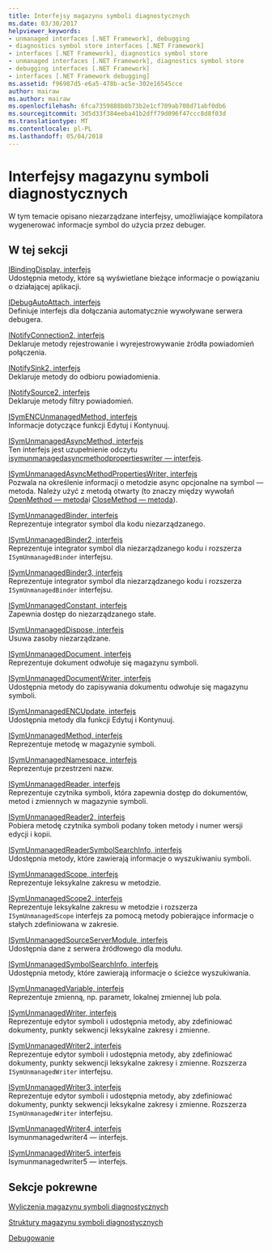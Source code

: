 ```yaml
---
title: Interfejsy magazynu symboli diagnostycznych
ms.date: 03/30/2017
helpviewer_keywords:
- unmanaged interfaces [.NET Framework], debugging
- diagnostics symbol store interfaces [.NET Framework]
- interfaces [.NET Framework], diagnostics symbol store
- unmanaged interfaces [.NET Framework], diagnostics symbol store
- debugging interfaces [.NET Framework]
- interfaces [.NET Framework debugging]
ms.assetid: f96987d5-e6a5-478b-ac5e-302e16545cce
author: mairaw
ms.author: mairaw
ms.openlocfilehash: 6fca7359888b8b73b2e1cf709ab708d71abf0db6
ms.sourcegitcommit: 3d5d33f384eeba41b2dff79d096f47ccc8d8f03d
ms.translationtype: MT
ms.contentlocale: pl-PL
ms.lasthandoff: 05/04/2018
---
```

# <a name="diagnostics-symbol-store-interfaces"></a>Interfejsy magazynu symboli diagnostycznych
W tym temacie opisano niezarządzane interfejsy, umożliwiające kompilatora wygenerować informacje symbol do użycia przez debuger.  
  
## <a name="in-this-section"></a>W tej sekcji  
 [IBindingDisplay, interfejs](../../../../docs/framework/unmanaged-api/diagnostics/ibindingdisplay-interface.md)  
 Udostępnia metody, które są wyświetlane bieżące informacje o powiązaniu o działającej aplikacji.  
  
 [IDebugAutoAttach, interfejs](../../../../docs/framework/unmanaged-api/diagnostics/idebugautoattach-interface.md)  
 Definiuje interfejs dla dołączania automatycznie wywoływane serwera debugera.  
  
 [INotifyConnection2, interfejs](../../../../docs/framework/unmanaged-api/diagnostics/inotifyconnection2-interface.md)  
 Deklaruje metody rejestrowanie i wyrejestrowywanie źródła powiadomień połączenia.  
  
 [INotifySink2, interfejs](../../../../docs/framework/unmanaged-api/diagnostics/inotifysink2-interface.md)  
 Deklaruje metody do odbioru powiadomienia.  
  
 [INotifySource2, interfejs](../../../../docs/framework/unmanaged-api/diagnostics/inotifysource2-interface.md)  
 Deklaruje metody filtry powiadomień.  
  
 [ISymENCUnmanagedMethod, interfejs](../../../../docs/framework/unmanaged-api/diagnostics/isymencunmanagedmethod-interface.md)  
 Informacje dotyczące funkcji Edytuj i Kontynuuj.  
  
 [ISymUnmanagedAsyncMethod, interfejs](../../../../docs/framework/unmanaged-api/diagnostics/isymunmanagedasyncmethod-interface.md)  
 Ten interfejs jest uzupełnienie odczytu [isymunmanagedasyncmethodpropertieswriter — interfejs](../../../../docs/framework/unmanaged-api/diagnostics/isymunmanagedasyncmethodpropertieswriter-interface.md).  
  
 [ISymUnmanagedAsyncMethodPropertiesWriter, interfejs](../../../../docs/framework/unmanaged-api/diagnostics/isymunmanagedasyncmethodpropertieswriter-interface.md)  
 Pozwala na określenie informacji o metodzie async opcjonalne na symbol — metoda. Należy użyć z metodą otwarty (to znaczy między wywołań [OpenMethod — metoda](../../../../docs/framework/unmanaged-api/diagnostics/isymunmanagedwriter-openmethod-method.md)i [CloseMethod — metoda](../../../../docs/framework/unmanaged-api/diagnostics/isymunmanagedwriter-closemethod-method.md)).  
  
 [ISymUnmanagedBinder, interfejs](../../../../docs/framework/unmanaged-api/diagnostics/isymunmanagedbinder-interface.md)  
 Reprezentuje integrator symbol dla kodu niezarządzanego.  
  
 [ISymUnmanagedBinder2, interfejs](../../../../docs/framework/unmanaged-api/diagnostics/isymunmanagedbinder2-interface.md)  
 Reprezentuje integrator symbol dla niezarządzanego kodu i rozszerza `ISymUnmanagedBinder` interfejsu.  
  
 [ISymUnmanagedBinder3, interfejs](../../../../docs/framework/unmanaged-api/diagnostics/isymunmanagedbinder3-interface.md)  
 Reprezentuje integrator symbol dla niezarządzanego kodu i rozszerza `ISymUnmanagedBinder` interfejsu.  
  
 [ISymUnmanagedConstant, interfejs](../../../../docs/framework/unmanaged-api/diagnostics/isymunmanagedconstant-interface.md)  
 Zapewnia dostęp do niezarządzanego stałe.  
  
 [ISymUnmanagedDispose, interfejs](../../../../docs/framework/unmanaged-api/diagnostics/isymunmanageddispose-interface.md)  
 Usuwa zasoby niezarządzane.  
  
 [ISymUnmanagedDocument, interfejs](../../../../docs/framework/unmanaged-api/diagnostics/isymunmanageddocument-interface.md)  
 Reprezentuje dokument odwołuje się magazynu symboli.  
  
 [ISymUnmanagedDocumentWriter, interfejs](../../../../docs/framework/unmanaged-api/diagnostics/isymunmanageddocumentwriter-interface.md)  
 Udostępnia metody do zapisywania dokumentu odwołuje się magazynu symboli.  
  
 [ISymUnmanagedENCUpdate, interfejs](../../../../docs/framework/unmanaged-api/diagnostics/isymunmanagedencupdate-interface.md)  
 Udostępnia metody dla funkcji Edytuj i Kontynuuj.  
  
 [ISymUnmanagedMethod, interfejs](../../../../docs/framework/unmanaged-api/diagnostics/isymunmanagedmethod-interface.md)  
 Reprezentuje metodę w magazynie symboli.  
  
 [ISymUnmanagedNamespace, interfejs](../../../../docs/framework/unmanaged-api/diagnostics/isymunmanagednamespace-interface.md)  
 Reprezentuje przestrzeni nazw.  
  
 [ISymUnmanagedReader, interfejs](../../../../docs/framework/unmanaged-api/diagnostics/isymunmanagedreader-interface.md)  
 Reprezentuje czytnika symboli, która zapewnia dostęp do dokumentów, metod i zmiennych w magazynie symboli.  
  
 [ISymUnmanagedReader2, interfejs](../../../../docs/framework/unmanaged-api/diagnostics/isymunmanagedreader2-interface.md)  
 Pobiera metodę czytnika symboli podany token metody i numer wersji edycji i kopii.  
  
 [ISymUnmanagedReaderSymbolSearchInfo, interfejs](../../../../docs/framework/unmanaged-api/diagnostics/isymunmanagedreadersymbolsearchinfo-interface.md)  
 Udostępnia metody, które zawierają informacje o wyszukiwaniu symboli.  
  
 [ISymUnmanagedScope, interfejs](../../../../docs/framework/unmanaged-api/diagnostics/isymunmanagedscope-interface.md)  
 Reprezentuje leksykalne zakresu w metodzie.  
  
 [ISymUnmanagedScope2, interfejs](../../../../docs/framework/unmanaged-api/diagnostics/isymunmanagedscope2-interface.md)  
 Reprezentuje leksykalne zakresu w metodzie i rozszerza `ISymUnmanagedScope` interfejs za pomocą metody pobierające informacje o stałych zdefiniowana w zakresie.  
  
 [ISymUnmanagedSourceServerModule, interfejs](../../../../docs/framework/unmanaged-api/diagnostics/isymunmanagedsourceservermodule-interface.md)  
 Udostępnia dane z serwera źródłowego dla modułu.  
  
 [ISymUnmanagedSymbolSearchInfo, interfejs](../../../../docs/framework/unmanaged-api/diagnostics/isymunmanagedsymbolsearchinfo-interface.md)  
 Udostępnia metody, które zawierają informacje o ścieżce wyszukiwania.  
  
 [ISymUnmanagedVariable, interfejs](../../../../docs/framework/unmanaged-api/diagnostics/isymunmanagedvariable-interface.md)  
 Reprezentuje zmienną, np. parametr, lokalnej zmiennej lub pola.  
  
 [ISymUnmanagedWriter, interfejs](../../../../docs/framework/unmanaged-api/diagnostics/isymunmanagedwriter-interface.md)  
 Reprezentuje edytor symboli i udostępnia metody, aby zdefiniować dokumenty, punkty sekwencji leksykalne zakresy i zmienne.  
  
 [ISymUnmanagedWriter2, interfejs](../../../../docs/framework/unmanaged-api/diagnostics/isymunmanagedwriter2-interface.md)  
 Reprezentuje edytor symboli i udostępnia metody, aby zdefiniować dokumenty, punkty sekwencji leksykalne zakresy i zmienne. Rozszerza `ISymUnmanagedWriter` interfejsu.  
  
 [ISymUnmanagedWriter3, interfejs](../../../../docs/framework/unmanaged-api/diagnostics/isymunmanagedwriter3-interface.md)  
 Reprezentuje edytor symboli i udostępnia metody, aby zdefiniować dokumenty, punkty sekwencji leksykalne zakresy i zmienne. Rozszerza `ISymUnmanagedWriter` interfejsu.  
  
 [ISymUnmanagedWriter4, interfejs](../../../../docs/framework/unmanaged-api/diagnostics/isymunmanagedwriter4-interface.md)  
 Isymunmanagedwriter4 — interfejs.  
  
 [ISymUnmanagedWriter5, interfejs](../../../../docs/framework/unmanaged-api/diagnostics/isymunmanagedwriter5-interface.md)  
 Isymunmanagedwriter5 — interfejs.  
  
## <a name="related-sections"></a>Sekcje pokrewne  
 [Wyliczenia magazynu symboli diagnostycznych](../../../../docs/framework/unmanaged-api/diagnostics/diagnostics-symbol-store-enumerations.md)  
  
 [Struktury magazynu symboli diagnostycznych](../../../../docs/framework/unmanaged-api/diagnostics/diagnostics-symbol-store-structures.md)  
  
 [Debugowanie](../../../../docs/framework/unmanaged-api/debugging/index.md)
